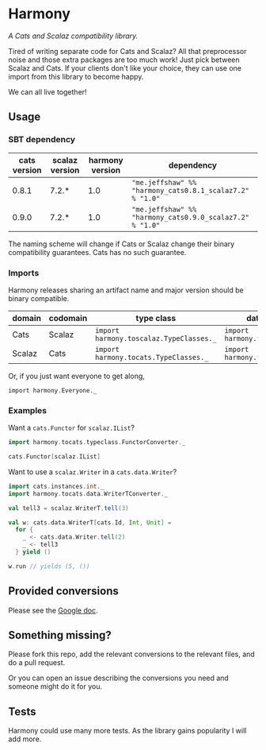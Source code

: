 # Harmony
_A Cats and Scalaz compatibility library._

Tired of writing separate code for Cats and Scalaz? All that preprocessor noise and those extra packages are too much work! Just pick between Scalaz and Cats. If your clients don't like your choice, they can use one import from this library to become happy.

We can all live together!

## Usage

### SBT dependency

| cats version | scalaz version | harmony version | dependency |
| ------------ | -------------- | --------------- | ---------- |
| 0.8.1        | 7.2.*          | 1.0          | `"me.jeffshaw" %% "harmony_cats0.8.1_scalaz7.2" % "1.0"` |
| 0.9.0        | 7.2.*          | 1.0          | `"me.jeffshaw" %% "harmony_cats0.9.0_scalaz7.2" % "1.0"` |

The naming scheme will change if Cats or Scalaz change their binary compatibility guarantees. Cats has no such guarantee.

### Imports

Harmony releases sharing an artifact name and major version should be binary compatible.

| domain | codomain | type class | data types | both |
| ------ | -------- | --------- | ---------- | ---- |
| Cats   | Scalaz   | `import harmony.toscalaz.TypeClasses._` | `import harmony.tocats.Data._` | `import harmony.ToScalaz._` |
| Scalaz   | Cats   | `import harmony.tocats.TypeClasses._` | `import harmony.tocats.Data._` | `import harmony.ToCats._` |

Or, if you just want everyone to get along,

`import harmony.Everyone._`

### Examples

Want a `cats.Functor` for `scalaz.IList`?

```scala
import harmony.tocats.typeclass.FunctorConverter._

cats.Functor[scalaz.IList]
```

Want to use a `scalaz.Writer` in a `cats.data.Writer`?

```scala
import cats.instances.int._
import harmony.tocats.data.WriterTConverter._

val tell3 = scalaz.WriterT.tell(3)

val w: cats.data.WriterT[cats.Id, Int, Unit] =
  for {
    _ <- cats.data.Writer.tell(2)
    _ <- tell3
  } yield ()

w.run // yields (5, ())
```

## Provided conversions

Please see the [Google doc](https://docs.google.com/spreadsheets/d/1GCiEnpMJ88Nck7Bw24ef98KMs33RnWQBH29p-b8N60w).

## Something missing?

Please fork this repo, add the relevant conversions to the relevant files, and do a pull request.

Or you can open an issue describing the conversions you need and someone might do it for you.

## Tests

Harmony could use many more tests. As the library gains popularity I will add more.

